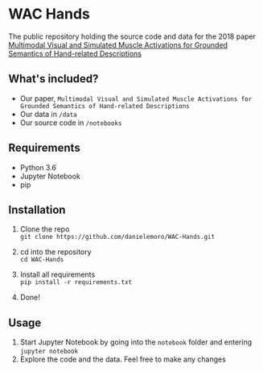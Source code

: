 # WAC Hands
The public repository holding the source code and data for the 2018 paper 
[Multimodal Visual and Simulated Muscle Activations for Grounded Semantics of Hand-related Descriptions](https://github.com/danielemoro/WAC-Hands/blob/master/embodied-sem-semdial.pdf)

## What's included?
- Our paper, `Multimodal Visual and Simulated Muscle Activations for Grounded Semantics of Hand-related Descriptions`
- Our data in `/data`
- Our source code in `/notebooks`

## Requirements
- Python 3.6
- Jupyter Notebook
- pip

## Installation
1. Clone the repo  
`git clone https://github.com/danielemoro/WAC-Hands.git`  

2. cd into the repository  
`cd WAC-Hands`  
2. Install all requirements  
`pip install -r requirements.txt`  

3. Done!

## Usage
1. Start Jupyter Notebook by going into the `notebook` folder and entering `jupyter notebook`
2. Explore the code and the data. Feel free to make any changes
